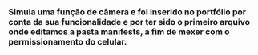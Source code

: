 ### Simula uma função de câmera e foi inserido no portfólio por conta da sua funcionalidade e por ter sido o primeiro arquivo onde editamos a pasta manifests, a fim de mexer com o permissionamento do celular.
